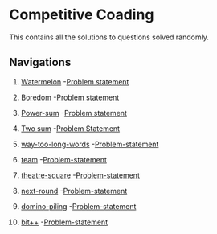 # Competitive Coading
This contains all the solutions to questions solved randomly.

## Navigations
1. [Watermelon](./watermelon.cpp)
    -[Problem statement](https://codeforces.com/contest/4/problem/A)
1. [Boredom](./boredom.cpp)
    -[Problem statement](https://codeforces.com/contest/455/problem/A
)
1. [Power-sum](./Power-sum.cpp)
    -[Problem statement](https://www.hackerrank.com/challenges/the-power-sum/problem)

1. [Two sum](./two-sum.java)
    -[Problem Statement](https://leetcode.com/problems/two-sum/)


1. [way-too-long-words](./way-too-long-words/Solution.java)
	-[Problem-statement](https://codeforces.com/problemset/problem/71/A)



1. [team](./team/Solution.java)
	-[Problem-statement](https://codeforces.com/problemset/problem/231/A)

1. [theatre-square](./theatre-square/Solution.java)
	-[Problem-statement](https://codeforces.com/problemset/problem/1/A)

1. [next-round](./next-round/Solution.java)
	-[Problem-statement](https://codeforces.com/problemset/problem/158/A)

1. [domino-piling](./domino-piling/Solution.java)
	-[Problem-statement](https://codeforces.com/problemset/problem/50/A)

1. [bit++](./bit++/Solution.java)
	-[Problem-statement](https://codeforces.com/problemset/problem/282/A)